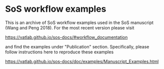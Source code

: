 # SoS workflow examples

This is an archive of SoS workflow examples used in the SoS manuscript (Wang and Peng 2018).
For the most recent version please visit 

https://vatlab.github.io/sos-docs/#workflow_documentation

and find the examples under "Publication" section. 
Specifically, please follow instructions here to reproduce these examples

https://vatlab.github.io/sos-docs/doc/examples/Manuscript_Examples.html
